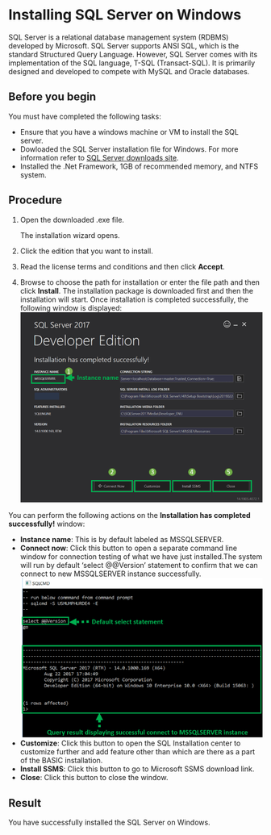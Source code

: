 # Installing SQL Server on Windows

SQL Server is a relational database management system (RDBMS) developed by Microsoft. SQL Server supports ANSI SQL, which is the standard Structured Query Language. However, SQL Server comes with its implementation of the SQL language, T-SQL (Transact-SQL). It is primarily designed and developed to compete with MySQL and Oracle databases.

## Before you begin

You must have completed the following tasks:

- Ensure that you have a windows machine or VM to install the SQL server.
- Dowloaded the SQL Server installation file for Windows. For more information refer to [SQL Server downloads site](https://www.microsoft.com/en-in/sql-server/sql-server-downloads).
- Installed the .Net Framework, 1GB of recommended memory, and NTFS system.

## Procedure

1. Open the downloaded .exe file.
   
   The installation wizard opens.

2. Click the edition that you want to install.

3. Read the license terms and conditions and then click **Accept**.

4. Browse to choose the path for installation or enter the file path and then click **Install**.
   The installation package is downloaded first and then the installation will start. Once installation is completed successfully, the following window is displayed:
   ![image](../../Images/1.webp)

You can perform the following actions on the **Installation has completed successfully!** window:
   - **Instance name**: This is by default labeled as MSSQLSERVER.
   - **Connect now**: Click this button to open a separate command line window for connection testing of what we have just 
     installed.The system will run by default ‘select @@Version’ statement to confirm that we can connect to new MSSQLSERVER instance successfully.
     ![image](../../Images/2.webp)
   - **Customize**: Click this button to open the SQL Installation center to customize further and add feature other than which are there as a part of the BASIC 
     installation.
   - **Install SSMS**: Click this button to go to Microsoft SSMS download link. 
   - **Close**: Click this button to close the window.

## Result

You have successfully installed the SQL Server on Windows.
